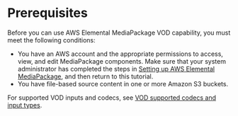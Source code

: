 # Prerequisites<a name="gs-prereq"></a>

Before you can use AWS Elemental MediaPackage VOD capability, you must meet the following conditions:
+ You have an AWS account and the appropriate permissions to access, view, and edit MediaPackage components\. Make sure that your system administrator has completed the steps in [Setting up AWS Elemental MediaPackage](setting-up.md), and then return to this tutorial\.
+ You have file\-based source content in one or more Amazon S3 buckets\. 

For supported VOD inputs and codecs, see [VOD supported codecs and input types](supported-inputs-vod.md)\.
